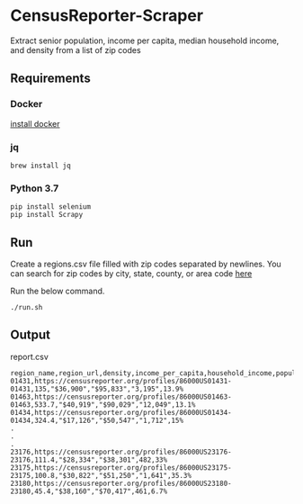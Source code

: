 # CensusReporter-Scraper

Extract senior population, income per capita, median household income, and density from a list of zip codes

## Requirements

### Docker
[install docker](https://docs.docker.com/install/)

### jq

    brew install jq

### Python 3.7

    pip install selenium
    pip install Scrapy 

## Run

Create a regions.csv file filled with zip codes separated by newlines. You can search for zip codes by city, state, county, or area code [here](https://www.zip-codes.com/search.asp)

Run the below command.

    ./run.sh

## Output

report.csv

    region_name,region_url,density,income_per_capita,household_income,population,senior_percentage
    01431,https://censusreporter.org/profiles/86000US01431-01431,135,"$36,900","$95,833","3,195",13.9%
    01463,https://censusreporter.org/profiles/86000US01463-01463,533.7,"$40,919","$90,029","12,049",13.1%
    01434,https://censusreporter.org/profiles/86000US01434-01434,324.4,"$17,126","$50,547","1,712",15%
    .
    .
    .
    23176,https://censusreporter.org/profiles/86000US23176-23176,111.4,"$28,334","$38,301",482,33%
    23175,https://censusreporter.org/profiles/86000US23175-23175,100.8,"$30,822","$51,250","1,641",35.3%
    23180,https://censusreporter.org/profiles/86000US23180-23180,45.4,"$38,160","$70,417",461,6.7%
